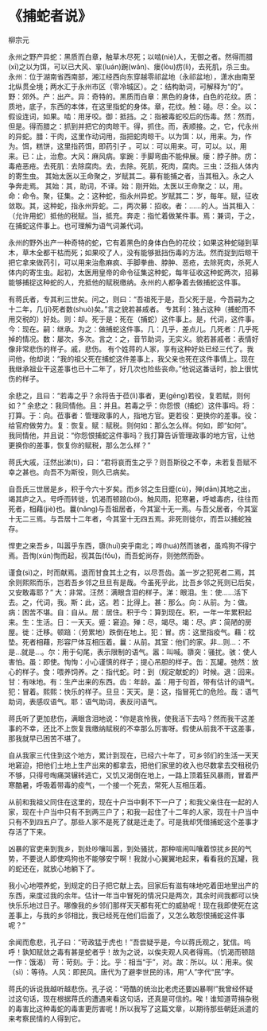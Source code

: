 <link href="../../css/style.css" rel="stylesheet" type="text/css" />

# 《捕蛇者说》

<span class="r">柳宗元

<div class="p">

永州之野产异蛇：黑质而白章，触草木尽死；以啮(niè)人，无御之者。然得而腊(xī)之以为饵，可以已大风、挛(luán)踠(wǎn)、瘘(lòu)疠(lì)，去死肌，杀三虫。
<span class="comment">永州：位于湖南省西南部，湘江经西向东穿越零祁盆地（永祁盆地），潇水由南至北纵贯全境；两水汇于永州市区（零冷城区）。之：结构助词，可解释为“的”。野：郊外。产：出产。异：奇特的。黑质而白章：黑色的身体，白色的花纹。质：质地，底子，东西的本体，在这里指蛇的身体。章，花纹。触：碰。尽：全。以：假设连词，如果。啮：用牙咬。御：抵挡。之：指被毒蛇咬后的伤毒。然：然而，但是。得而腊之：抓到并把它的肉晾干。得，抓住。而，表顺接。之，它，代永州的异蛇。腊：干肉，这里作动词用，指把蛇肉晾干。以为饵：以，用来。为，作为。饵，糕饼，这里指药饵，即药引子 。可以：可以用来。可，可以。以，用来。已：止，治愈。大风：麻风病。挛踠：手脚弯曲不能伸展。瘘：脖子肿。疠：毒疮恶疮。去死肌：去除腐肉。去，去除。死肌，死肉，腐肉。三虫：泛指人体内的寄生虫。</span>
其始太医以王命聚之，岁赋其二。募有能捕之者，当其租入。永之人争奔走焉。 <span class="comment">其始：其，助词，不译。始：刚开始。太医以王命聚之：以，用。命：命令。聚，征集。之：这种蛇，指永州异蛇。岁赋其二：岁，每年。赋，征收敛取。其，这种蛇，指永州异蛇。二，两次募：招收。者：……的人。当其租入：（允许用蛇）抵他的税赋。当，抵充。奔走：指忙着做某件事。焉：兼词，于之，在捕蛇这件事上。也可理解为语气词兼代词。</span>

<span class="translation">永州的野外出产一种奇特的蛇，它有着黑色的身体白色的花纹；如果这种蛇碰到草木，草木全都干枯而死；如果咬了人，没有能够抵挡伤毒的方法。然而捉到后晾干把它拿来做药引，可以用来治愈麻疯、手脚拳曲、脖肿、恶疮，去除死肉，杀死人体内的寄生虫。起初，太医用皇帝的命令征集这种蛇，每年征收这种蛇两次，招募能够捕捉这种蛇的人，充抵他的赋税缴纳。永州的人都争着去做捕蛇这件事。</span>

有蒋氏者，专其利三世矣。问之，则曰：“吾祖死于是，吾父死于是，今吾嗣为之十二年，几(jī)死者数(shuò)矣。”言之貌若甚戚者。
<span class="comment">专其利：独占这种（捕蛇而不用交税的）好处。则：却。死于是：死在（捕蛇）这件事上。是，代词，这件事。今：现在。嗣：继承。为之：做捕蛇这件事。几：几乎，差点儿。几死者：几乎死掉的情况。数：屡次，多次。言之：之，音节助词，无实义。貌若甚戚者：表情好像非常悲伤的样子。戚，悲伤。</span>
<span class="translation">有个姓蒋的人家，享有这种好处已经三代了。我问他，他却说：“我的祖父死在捕蛇这件差事上，我父亲也死在这件事情上。现在我继承祖业干这差事也已十二年了，好几次也险些丧命。”他说这番话时，脸上很忧伤的样子。</span>

余悲之，且曰：“若毒之乎？余将告于莅(lì)事者，更(gēng)若役，复若赋，则何如？”
<span class="comment">余悲之：我同情他。且：并且。若毒之乎：你怨恨（捕蛇）这件事吗。将：打算。于：向。莅事者：管理政事的人，指地方官。更若役：更换你的差事。役：给官府做劳力。复：恢复。赋：赋税。则何如：那么怎么样。何如，即“如何”。</span>
<span class="translation">我同情他，并且说：“你怨恨捕蛇这件事吗？我打算告诉管理政事的地方官，让他更换你的差事，恢复你的赋税，那么怎么样？”</span>

蒋氏大戚，汪然出涕(tì)，曰：“君将哀而生之乎？则吾斯役之不幸，未若复吾赋不幸之甚也。向吾不为斯役，则久已病矣。

自吾氏三世居是乡，积于今六十岁矣。而乡邻之生日蹙(cù)，殚(dān)其地之出，竭其庐之入。号呼而转徙，饥渴而顿踣(bó)。触风雨，犯寒暑，呼嘘毒疠，往往而死者，相藉(jiè)也。曩(nǎng)与吾祖居者，今其室十无一焉。与吾父居者，今其室十无二三焉。与吾居十二年者，今其室十无四五焉。非死则徙尔，而吾以捕蛇独存。

悍吏之来吾乡，叫嚣乎东西，隳(huī)突乎南北；哗(huá)然而骇者，虽鸡狗不得宁焉。吾恂(xún)恂而起，视其缶(fǒu)，而吾蛇尚存，则弛然而卧。

谨食(sì)之，时而献焉。退而甘食其土之有，以尽吾齿。盖一岁之犯死者二焉，其余则熙熙而乐，岂若吾乡邻之旦旦有是哉。今虽死乎此，比吾乡邻之死则已后矣，又安敢毒耶？” 
<span class="comment">大：非常。汪然：满眼含泪的样子。涕：眼泪。生：使……活下去。之，代词，我。斯：此，这。若：比得上。甚：那么。向：从前。为：做。病：困苦不堪。自：自从。居：居住。积于今：算到现在。积，一年一年累积起来。生：生活。日：一天天。蹙：窘迫。殚：尽，竭尽。竭：尽。庐：简陋的房屋。徙：迁移。顿踣：（劳累地）跌倒在地上。犯：冒。疠：这里指疫气。藉：枕垫。死者相藉，形容尸体互相压着。曩：从前。其室：他们的家。非…则…：不是…就是…。尔：用于句尾，表示限制的语气。嚣：叫喊。隳突：骚扰。骇：使人害怕。虽：即使。恂恂：小心谨慎的样子；提心吊胆的样子。缶：瓦罐。弛然：放心的样子。食：喂养饲养。之：指代蛇。时：到（规定献蛇的）时候。退：回来。甘：有味地。有：生产出来的东西。齿：年龄。盖：用于句首，带有估计的语气。犯：冒着。熙熙：快乐的样子。旦旦：天天。是：这，指冒死亡的危险。哉：语气助词，表感叹语气。耶：语气助词，表反问语气。</span>

<div class="translation">

蒋氏听了更加悲伤，满眼含泪地说：“你是哀怜我，使我活下去吗？然而我干这差事的不幸，还比不上恢复我缴纳赋税的不幸那么厉害呀。假使从前我不干这差事，那我就早已困苦不堪了。

自从我家三代住到这个地方，累计到现在，已经六十年了，可乡邻们的生活一天天地窘迫，把他们土地上生产出来的都拿去，把他们家里的收入也尽数拿去交租税仍不够，只得号啕痛哭辗转逃亡，又饥又渴倒在地上，一路上顶着狂风暴雨，冒着严寒酷暑，呼吸着带毒的疫气，一个接一个死去，常死人互相压着。

从前和我祖父同住在这里的，现在十户当中剩不下一户了；和我父亲住在一起的人家，现在十户当中只有不到两三户了；和我一起住了十二年的人家，现在十户当中只有不到四五户了。那些人家不是死了就是迁走了。可是我却凭借捕蛇这个差事才存活了下来。

凶暴的官吏来到我乡，到处吵嚷叫嚣，到处骚扰，那种喧闹叫嚷着惊扰乡民的气势，不要说人即使鸡狗也不能够安宁啊！我就小心翼翼地起来，看看我的瓦罐，我的蛇还在，就放心地躺下了。

我小心地喂养蛇，到规定的日子把它献上去。回家后有滋有味地吃着田地里出产的东西，来度过我的余年。估计一年当中冒死的情况只是两次，其余时间我都可以快快乐乐地过日子。哪像我的乡邻们那样天天都有死亡的威胁呢！现在我即使死在这差事上，与我的乡邻相比，我已经死在他们后面了，又怎么敢怨恨捕蛇这件事呢？”

</div>

余闻而愈悲，孔子曰：“苛政猛于虎也！”吾尝疑乎是，今以蒋氏观之，犹信。呜呼！孰知赋敛之毒有甚是蛇者乎！故为之说，以俟夫观人风者得焉。（饥渴而顿踣 一作：饿渴）
<span class="comment">苛：苛刻。于：比。乎：相当“于”，对。故：所以。以：用来。俟（sì）：等待。人风：即民风。唐代为了避李世民的讳，用“人”字代“民”字。</span>

<span class="translation">蒋氏的诉说我越听越悲伤。孔子说：“苛酷的统治比老虎还要凶暴啊!”我曾经怀疑过这句话，现在根据蒋氏的遭遇来看这句话，还真是可信的。唉！谁知道苛捐杂税的毒害比这种毒蛇的毒害更厉害呢！所以我写了这篇文章，以期待那些朝廷派遣的来考察民情的人得到它。</span>

